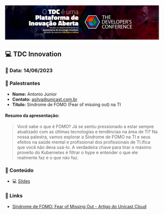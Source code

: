 <p align="center">
<img src="assets/images/tdc.jpg">
</p>

## 💻 **TDC Innovation**
### 📅 Data: 14/06/2023

### 🎤 **Palestrantes**

- **Nome:** Antonio Junior
- **Contato:** asilva@unicast.com.br
- **Título:** Sindrome de FOMO (Fear of missing out) na TI

#### **Resumo da apresentação:** 

>Você sabe o que é FOMO? Já se sentiu pressionado a estar sempre atualizado com as últimas tecnologias e tendências na área de TI? Na nossa palestra, vamos explorar a Síndrome de FOMO na TI e seus efeitos na saúde mental e profissional dos profissionais de TI.ifica que você não deva usá-lo. A verdadeira chave para tirar o máximo proveito do Kubernetes é filtrar o hype e entender o que ele realmente faz e o que não faz. 

### 💬 Conteúdo

- 💻 [Slides](/TDC%20Connections%202023/TDC%20Connections%202023%20-%20Quando%20e%20quando%20não%20utilizar%20Kubernetes.pdf) 

### 🔗 Links

- [Síndrome de FOMO: Fear of Missing Out - Artigo do Unicast Cloud](https://unicast.com.br/posts/sindrome-de-fomo-fear-of-missing-out/)